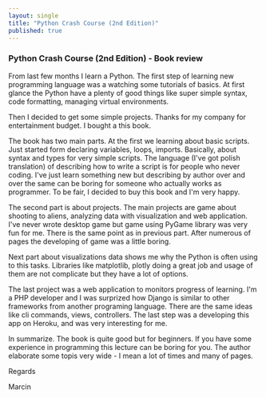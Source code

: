 ```yaml
---
layout: single
title: "Python Crash Course (2nd Edition)"
published: true
---
```


### Python Crash Course (2nd Edition) - Book review

From last few months I learn a Python. The first step of learning
new programming language was a watching some tutorials of basics.
At first glance the Python have a plenty of good things like super
simple syntax, code formatting, managing virtual environments. 

Then I decided to get some simple projects. Thanks for my company for entertainment budget. I bought a this book.

The book has two main parts. At the first we learning about 
basic scripts. Just started form declaring variables, loops, imports.
Basically, about syntax and types for very simple scripts. The language (I've got polish translation) of describing how to write a script is for people who never coding. I've just learn something new but describing by author over and over the same can be boring for 
someone who actually works as programmer. To be fair, I decided to 
buy this book and I'm very happy.

The second part is about projects. The main projects are game about shooting to aliens, analyzing data with visualization and web application. I've never wrote desktop game but game using PyGame 
library was very fun for me. There is the same point as in previous 
part. After numerous of pages the developing of game was a little boring. 

Next part about visualizations data shows me why the Python is often using to this tasks. Libraries like matplotlib, plotly doing a great job and usage of them are not complicate but they have a lot of 
options.

The last project was a web application to monitors progress of learning. I'm a PHP developer and I was surprized how Django is similar to other frameworks from another programing language. 
There are the same ideas like cli commands, views, controllers. The 
last step was a developing this app on Heroku, and was very interesting for me.


In summarize. The book is quite good but for beginners. If you have
some experience in programming this lecture can be boring for you. The author elaborate some topis very wide - I mean a lot of times and many of pages.

Regards

Marcin



